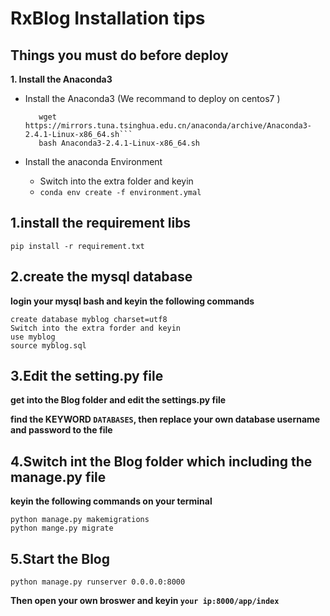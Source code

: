 # RxBlog Installation tips

## Things you must do before deploy

**1. Install the Anaconda3**

- Install the Anaconda3 (We recommand to deploy on centos7 )

  ```
     wget https://mirrors.tuna.tsinghua.edu.cn/anaconda/archive/Anaconda3-2.4.1-Linux-x86_64.sh```
     bash Anaconda3-2.4.1-Linux-x86_64.sh
  ```

- Install the anaconda Environment

  - Switch into the extra folder and keyin
  - ```conda env create -f environment.ymal```


## 1.install the requirement libs

    pip install -r requirement.txt
    
## 2.create the mysql database

**login your mysql bash and keyin the following commands**
    
    create database myblog charset=utf8
    Switch into the extra forder and keyin
    use myblog
    source myblog.sql
    

## 3.Edit the setting.py file

**get into the Blog folder and edit the settings.py file**

**find the KEYWORD ```DATABASES```, then replace your own database username and password to the file**
  
## 4.Switch int the Blog folder which including the manage.py file

**keyin the following commands on your terminal**

    python manage.py makemigrations
    python mange.py migrate

## 5.Start the Blog

    python manage.py runserver 0.0.0.0:8000
    
**Then open your own broswer and keyin ```your ip:8000/app/index```**
